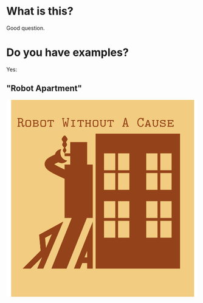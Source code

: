 # What is this?

Good question.

# Do you have examples?

Yes:

## "Robot Apartment"

![](https://github.com/kbrose/graphic-design/blob/master/robot-apartment/kevin/robot-without-a-cause.svg)
